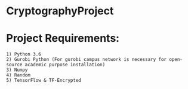 # CryptographyProject

# Project Requirements:

    1) Python 3.6
    2) Gurobi Python (For gurobi campus network is necessary for open-source academic purpose installation)
    3) Numpy
    4) Random
    5) TensorFlow & TF-Encrypted
